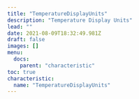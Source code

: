 ```yaml
---
title: "TemperatureDisplayUnits"
description: "Temperature Display Units"
lead: ""
date: 2021-08-09T18:32:49.981Z
draft: false
images: []
menu:
  docs:
    parent: "characteristic"
toc: true
characteristic:
  name: "TemperatureDisplayUnits"
---
```

